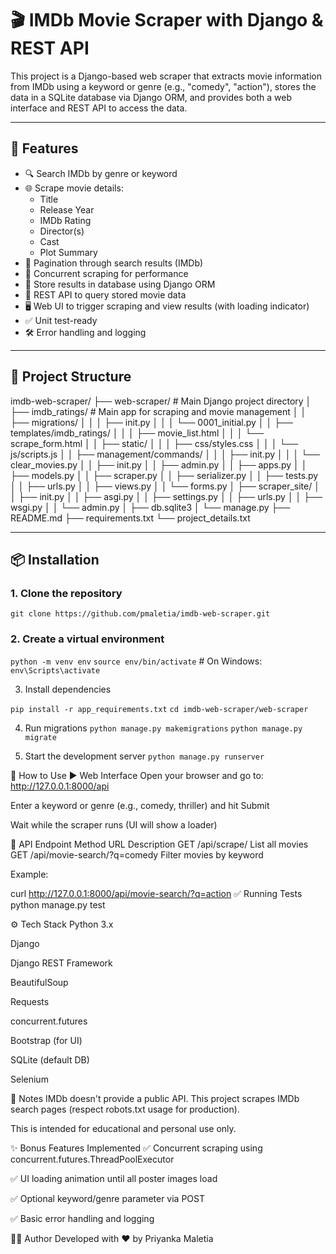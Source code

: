 # 🎬 IMDb Movie Scraper with Django & REST API

This project is a Django-based web scraper that extracts movie information from IMDb using a keyword or genre (e.g., "comedy", "action"), stores the data in a SQLite database via Django ORM, and provides both a web interface and REST API to access the data.

---

## 🚀 Features

- 🔍 Search IMDb by genre or keyword
- 🌐 Scrape movie details:
  - Title
  - Release Year
  - IMDb Rating
  - Director(s)
  - Cast
  - Plot Summary
- 📄 Pagination through search results (IMDb)
- 🧠 Concurrent scraping for performance
- 💾 Store results in database using Django ORM
- 🧩 REST API to query stored movie data
- 🖥️ Web UI to trigger scraping and view results (with loading indicator)
- ✅ Unit test-ready
- 🛠️ Error handling and logging

---

## 📂 Project Structure

imdb-web-scraper/
├── web-scraper/ # Main Django project directory
│ ├── imdb_ratings/ # Main app for scraping and movie management
│ │ ├── migrations/
│ │ │ ├── init.py
│ │ │ └── 0001_initial.py
│ │ ├── templates/imdb_ratings/
│ │ │ ├── movie_list.html
│ │ │ └── scrape_form.html
│ │ ├── static/
│ │ │ ├── css/styles.css
│ │ │ └── js/scripts.js
│ │ ├── management/commands/
│ │ │ ├── init.py
│ │ │ └── clear_movies.py
│ │ ├── init.py
│ │ ├── admin.py
│ │ ├── apps.py
│ │ ├── models.py
│ │ ├── scraper.py
│ │ ├── serializer.py
│ │ ├── tests.py
│ │ ├── urls.py
│ │ ├── views.py
│ │ └── forms.py
│ ├── scraper_site/
│ │ ├── init.py
│ │ ├── asgi.py
│ │ ├── settings.py
│ │ ├── urls.py
│ │ ├── wsgi.py
│ │ └── admin.py
│ ├── db.sqlite3
│ └── manage.py
├── README.md
├── requirements.txt
└── project_details.txt

---

## 📦 Installation

### 1. Clone the repository

`git clone https://github.com/pmaletia/imdb-web-scraper.git`

### 2. Create a virtual environment
`python -m venv env`
`source env/bin/activate`   # On Windows: `env\Scripts\activate`

3. Install dependencies

`pip install -r app_requirements.txt`
`cd imdb-web-scraper/web-scraper`

4. Run migrations
`python manage.py makemigrations`
`python manage.py migrate`

5. Start the development server
`python manage.py runserver`


🧪 How to Use
▶️ Web Interface
Open your browser and go to: http://127.0.0.1:8000/api

Enter a keyword or genre (e.g., comedy, thriller) and hit Submit

Wait while the scraper runs (UI will show a loader)

🔌 API Endpoint
Method	URL	Description
GET	/api/scrape/	List all movies
GET	/api/movie-search/?q=comedy	Filter movies by keyword

Example:

curl http://127.0.0.1:8000/api/movie-search/?q=action
✅ Running Tests
python manage.py test


⚙️ Tech Stack
Python 3.x

Django

Django REST Framework

BeautifulSoup

Requests

concurrent.futures

Bootstrap (for UI)

SQLite (default DB)

Selenium

📌 Notes
IMDb doesn't provide a public API. This project scrapes IMDb search pages (respect robots.txt usage for production).

This is intended for educational and personal use only.

✨ Bonus Features Implemented
✅ Concurrent scraping using concurrent.futures.ThreadPoolExecutor

✅ UI loading animation until all poster images load

✅ Optional keyword/genre parameter via POST

✅ Basic error handling and logging

👩‍💻 Author
Developed with ❤️ by Priyanka Maletia

